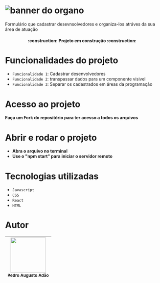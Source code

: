 # ![banner do organo](https://github.com/P4ndda/organo/assets/96143899/f5ea4a36-2ad0-48f5-9d12-210115cafb1d)

Formulário que cadastrar desevnsolvedores e organiza-los atráves da sua área de atuação


<h4 align="center"> 
    :construction:  Projeto em construção  :construction:
</h4>

# Funcionalidades do projeto

- `Funcionalidade 1`: Cadastrar desenvolvedores
- `Funcionalidade 2`: transpassar dados para um componente visivel
- `Funcionalidade 3`: Separar os cadastrados em áreas da programação
  
# Acesso ao projeto

**Faça um Fork do repositório para ter acesso a todos os arquivos**

#  Abrir e rodar o projeto

- **Abra o arquivo no terminal**
- **Use o "npm start" para iniciar o servidor remoto**

# Tecnologias utilizadas

- `Javascript`
- `CSS`
- `React`
- `HTML`

# Autor

| [<img src="https://github.com/p4ndda.png" width=115><br><sub>Pedro Augusto Adão</sub>](https://github.com/p4ndda) |
| :---: |
